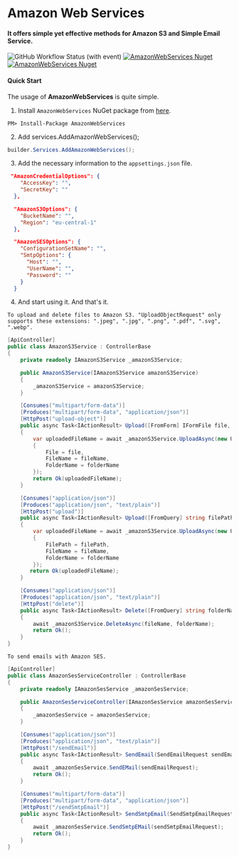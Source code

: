 # Amazon Web Services
#### It offers simple yet effective methods for Amazon S3 and Simple Email Service.

![GitHub Workflow Status (with event)](https://img.shields.io/github/actions/workflow/status/byerlikaya/AmazonWebServices/dotnet.yml)
[![AmazonWebServices Nuget](https://img.shields.io/nuget/v/AmazonWebServices)](https://www.nuget.org/packages/AmazonWebServices)
[![AmazonWebServices Nuget](https://img.shields.io/nuget/dt/AmazonWebServices)](https://www.nuget.org/packages/AmazonWebServices)

#### Quick Start
The usage of **AmazonWebServices** is quite simple.

1. Install `AmazonWebServices` NuGet package from [here](https://www.nuget.org/packages/AmazonWebServices/).

````
PM> Install-Package AmazonWebServices
````

2. Add services.AddAmazonWebServices();

```csharp
builder.Services.AddAmazonWebServices();
```

3. Add the necessary information to the `appsettings.json` file.

```json
 "AmazonCredentialOptions": {
    "AccessKey": "",
    "SecretKey": ""
  },

  "AmazonS3Options": {
    "BucketName": "",
    "Region": "eu-central-1"
  },

  "AmazonSESOptions": {
    "ConfigurationSetName": "",
    "SmtpOptions": {
      "Host": "",
      "UserName": "",
      "Password": ""
    }
  }
```

4. And start using it. And that's it.

`To upload and delete files to Amazon S3. "UploadObjectRequest" only supports these extensions: ".jpeg", ".jpg", ".png", ".pdf", ".svg", ".webp".`

```csharp
[ApiController]
public class AmazonS3Service : ControllerBase
{
    private readonly IAmazonS3Service _amazonS3Service;

    public AmazonS3Service(IAmazonS3Service amazonS3Service)
    {
        _amazonS3Service = amazonS3Service;
    }

    [Consumes("multipart/form-data")]
    [Produces("multipart/form-data", "application/json")]
    [HttpPost("upload-object")]
    public async Task<IActionResult> Upload([FromForm] IFormFile file, [FromQuery] string folderName, [FromQuery] string fileName)
    {
        var uploadedFileName = await _amazonS3Service.UploadAsync(new UploadObjectRequest
        {
            File = file,
            FileName = fileName,
            FolderName = folderName
        });
        return Ok(uploadedFileName);
    }

    [Consumes("application/json")]
    [Produces("application/json", "text/plain")]
    [HttpPost("upload")]
    public async Task<IActionResult> Upload([FromQuery] string filePath, [FromQuery] string folderName, [FromQuery]  string fileName)
    {
        var uploadedFileName = await _amazonS3Service.UploadAsync(new UploadRequest
        {
            FilePath = filePath,
            FileName = fileName,
            FolderName = folderName
        });
       return Ok(uploadedFileName);
    }

    [Consumes("application/json")]
    [Produces("application/json", "text/plain")]
    [HttpPost("delete")]
    public async Task<IActionResult> Delete([FromQuery] string folderName, [FromQuery] string fileName)
    {
        await _amazonS3Service.DeleteAsync(fileName, folderName);
        return Ok();
    }
}
```

`To send emails with Amazon SES.`
  
```csharp
[ApiController]
public class AmazonSesServiceController : ControllerBase
{
    private readonly IAmazonSesService _amazonSesService;

    public AmazonSesServiceController(IAmazonSesService amazonSesService)
    {
        _amazonSesService = amazonSesService;
    }

    [Consumes("application/json")]
    [Produces("application/json", "text/plain")]
    [HttpPost("/sendEmail")]
    public async Task<IActionResult> SendEmail(SendEmailRequest sendEmailRequest)
    {
        await _amazonSesService.SendEMail(sendEmailRequest);
        return Ok();
    }

    [Consumes("multipart/form-data")]
    [Produces("multipart/form-data", "application/json")]
    [HttpPost("/sendSmtpEmail")]
    public async Task<IActionResult> SendSmtpEmail(SendSmtpEmailRequest sendSmtpEmailRequest)
    {
        await _amazonSesService.SendSmtpEMail(sendSmtpEmailRequest);
        return Ok();
    }
}
```
